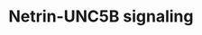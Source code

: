 ---
annotations:
- id: DOID:162
  parent: disease of cellular proliferation
  type: Disease Ontology
  value: cancer
- id: PW:0000605
  parent: disease pathway
  type: Pathway Ontology
  value: cancer pathway
authors:
- Subbannayya
- Fehrhart
- L Dupuis
- Marvin M2
- DeSl
- Eweitz
- Egonw
citedin:
- link: PMC9130749
  title: 'The Biological Interaction of SARS-CoV-2 Infection and Osteoporosis: A Preliminary
    Study (2022)'
communities: []
description: UNC-5 Homolog B (UNC5B) is a member of the dependence receptor family.
  It can induce two opposite intracellular signaling cascades depending on the presence
  or absence of the ligand and is thus capable of driving two opposing processes.
  UNC5B signaling has been implicated in several cancers, where it promotes cell death
  in the absence of its ligand netrin-1 and increases cell survival in its presence.
  In addition, inhibition of the ligand has been reported to decrease invasiveness
  and angiogenesis in tumors. UNC5B signaling pathway has also been reported to be
  involved in several processes such as neural development, developmental angiogenesis
  and inflammatory processes. Interaction of UNC5B with netrins activates various
  signaling modules including ERK1/ERK2, p38 MAPK signaling and PI3k-AKT pathway modules
last-edited: 2024-05-22
ndex: d981c02d-8b6c-11eb-9e72-0ac135e8bacf
organisms:
- Homo sapiens
redirect_from:
- /index.php/Pathway:WP4747
- /instance/WP4747
- /instance/WP4747_r129741
revision: r129741
schema-jsonld:
- '@context': https://schema.org/
  '@id': https://wikipathways.github.io/pathways/WP4747.html
  '@type': Dataset
  creator:
    '@type': Organization
    name: WikiPathways
  description: UNC-5 Homolog B (UNC5B) is a member of the dependence receptor family.
    It can induce two opposite intracellular signaling cascades depending on the presence
    or absence of the ligand and is thus capable of driving two opposing processes.
    UNC5B signaling has been implicated in several cancers, where it promotes cell
    death in the absence of its ligand netrin-1 and increases cell survival in its
    presence. In addition, inhibition of the ligand has been reported to decrease
    invasiveness and angiogenesis in tumors. UNC5B signaling pathway has also been
    reported to be involved in several processes such as neural development, developmental
    angiogenesis and inflammatory processes. Interaction of UNC5B with netrins activates
    various signaling modules including ERK1/ERK2, p38 MAPK signaling and PI3k-AKT
    pathway modules
  keywords:
  - AGAP2
  - AKT1
  - ALPL
  - ARHGEF12
  - CASP3
  - CCL2
  - CDH5
  - CIP2A
  - COL1A
  - CTGF
  - DAPK1
  - DCSTAMP
  - FYN
  - GSK3B
  - ICAM1
  - IL10
  - IL1A
  - IL6
  - INPP5D
  - ITGB4
  - JUN
  - KDR
  - MAP2K1
  - MAP2K2
  - MAPK1
  - MAPK14
  - MAPK3
  - NEO1
  - NTN1
  - NTN3
  - NTN4
  - PIK3CA
  - PLEKHH1
  - PPP1CA
  - PPP2CA
  - PPP2R1B
  - PRKCA
  - PTK2
  - PTK2B
  - PTPA
  - PTPN11
  - Protein
  - RAC1
  - RAF1
  - RGMA
  - RHOA
  - ROBO4
  - SELE
  - SRC
  - TNF
  - TP53
  - UNC5B
  - VCAM1
  - YAP1
  license: CC0
  name: Netrin-UNC5B signaling
seo: CreativeWork
title: Netrin-UNC5B signaling
wpid: WP4747
---